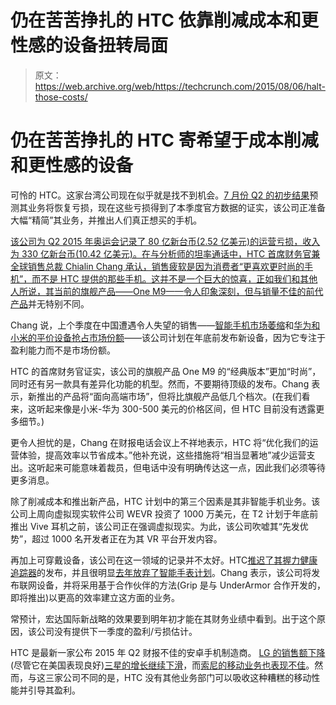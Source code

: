 # 仍在苦苦挣扎的 HTC 依靠削减成本和更性感的设备扭转局面 

> 原文：<https://web.archive.org/web/https://techcrunch.com/2015/08/06/halt-those-costs/>

# 仍在苦苦挣扎的 HTC 寄希望于成本削减和更性感的设备

可怜的 HTC。这家台湾公司现在似乎就是找不到机会。[7 月份 Q2 的初步结果](https://web.archive.org/web/20221207063541/https://beta.techcrunch.com/2015/07/06/htc-returns-to-the-red-in-loss-making-q2/)预测其业务将恢复亏损，现在这些亏损得到了本季度官方数据的证实，该公司正准备大幅“精简”其业务，并推出人们真正想买的手机。

[该公司为 Q2 2015 年奥运会记录了 80 亿新台币(2.52 亿美元)的运营亏损，收入为 330 亿新台币(10.42 亿美元)。在与分析师的坦率通话中，HTC 首席财务官兼全球销售总裁 Chialin Chang 承认，销售疲软是因为消费者“更喜欢更时尚的手机”，而不是 HTC 提供的那些手机。这并不是一个巨大的惊喜，正如我们和其他人所说，其当前的旗舰产品——One M9——](https://web.archive.org/web/20221207063541/http://media.corporate-ir.net/media_files/IROL/14/148697/2015/HTC%202Q15%20Investor%20Conference.pdf)[令人印象深刻，但与销量不佳的前代产品](https://web.archive.org/web/20221207063541/https://beta.techcrunch.com/2015/03/30/the-htc-one-m9-is-trying-hard-to-stand-out-in-the-android-crowd/)并无特别不同。

Chang 说，上个季度在中国遭遇令人失望的销售——[智能手机市场萎缩](https://web.archive.org/web/20221207063541/https://beta.techcrunch.com/2015/05/10/apple-top-but-chinese-smartphone-market-shrinks/)和[华为和小米的平价设备抢占市场份额](https://web.archive.org/web/20221207063541/https://beta.techcrunch.com/2015/08/03/xiaomi-retains-top-spot-in-chinese-smartphone-market/)——该公司计划在年底前发布新设备，因为它专注于盈利能力而不是市场份额。

HTC 的首席财务官证实，该公司的旗舰产品 One M9 的“经典版本”更加“时尚”，同时还有另一款具有差异化功能的机型。然而，不要期待顶级的发布。Chang 表示，新推出的产品将“面向高端市场”，但将比旗舰产品低几个档次。(在我们看来，这听起来像是小米-华为 300-500 美元的价格区间，但 HTC 目前没有透露更多细节。)

更令人担忧的是，Chang 在财报电话会议上不祥地表示，HTC 将“优化我们的运营体验，提高效率以节省成本。”他补充说，这些措施将“相当显著地”减少运营支出。这听起来可能意味着裁员，但电话中没有明确传达这一点，因此我们必须等待更多消息。

除了削减成本和推出新产品，HTC 计划中的第三个因素是其非智能手机业务。该公司上周向虚拟现实软件公司 WEVR 投资了 1000 万美元，在 T2 计划于年底前推出 Vive 耳机之前，该公司正在强调虚拟现实。为此，该公司吹嘘其“先发优势”，超过 1000 名开发者正在为其 VR 平台开发内容。

再加上可穿戴设备，该公司在这一领域的记录并不太好。HTC[推迟了其握力健康追踪器](https://web.archive.org/web/20221207063541/http://www.engadget.com/2015/07/16/htc-wont-ship-the-grip/)的发布，并且很明显[去年放弃了智能手表计划](https://web.archive.org/web/20221207063541/http://www.pocket-lint.com/news/130784-htc-abandons-smartwatch-plans-has-it-been-scared-off-by-competition)。Chang 表示，该公司将发布联网设备，并将采用基于合作伙伴的方法(Grip 是与 UnderArmor 合作开发的，即将推出)以更高的效率建立这方面的业务。

常预计，宏达国际新战略的效果要到明年初才能在其财务业绩中看到。出于这个原因，该公司没有提供下一季度的盈利/亏损估计。

HTC 是最新一家公布 2015 年 Q2 财报不佳的安卓手机制造商。 [LG 的销售额下降](https://web.archive.org/web/20221207063541/https://beta.techcrunch.com/2015/07/29/lg-q2-2015/)(尽管它在美国表现良好)[三星的增长继续下滑](https://web.archive.org/web/20221207063541/https://beta.techcrunch.com/2015/07/29/samsung-literally-does-not-have-enough-edge/)，而[索尼的移动业务也表现不佳](https://web.archive.org/web/20221207063541/https://beta.techcrunch.com/2015/07/30/sony-q1-2015/)。然而，与这三家公司不同的是，HTC 没有其他业务部门可以吸收这种糟糕的移动性能并引导其盈利。